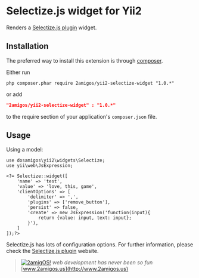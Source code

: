 Selectize.js widget for Yii2
==============================

Renders a [Selectize.js plugin](http://brianreavis.github.io/selectize.js/) widget.

Installation
------------
The preferred way to install this extension is through [composer](http://getcomposer.org/download/).

Either run

```
php composer.phar require 2amigos/yii2-selectize-widget "1.0.*"
```
or add

```json
"2amigos/yii2-selectize-widget" : "1.0.*"
```

to the require section of your application's `composer.json` file.

Usage
-----
Using a model:

```
use dosamigos\yii2\widgets\Selectize;
use yii\web\JsExpression;

<?= Selectize::widget([
    'name' => 'test',
    'value' => 'love, this, game',
    'clientOptions' => [
        'delimiter' => ',',
        'plugins' => ['remove_button'],
        'persist' => false,
        'create' => new JsExpression('function(input){
            return {value: input, text: input};
        }'),
    ]
]);?>
```
Selectize.js has lots of configuration options. For further information, please check the
[Selectize.js plugin](http://brianreavis.github.io/selectize.js/) website.

> [![2amigOS!](http://www.gravatar.com/avatar/55363394d72945ff7ed312556ec041e0.png)](http://www.2amigos.us)
<i>web development has never been so fun</i>
[www.2amigos.us](http://www.2amigos.us)
